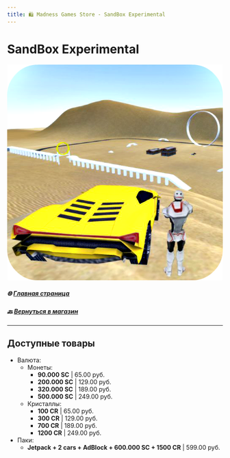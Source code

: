 ```yaml
---
title: 🛍️ Madness Games Store - SandBox Experimental
---
```


# SandBox Experimental

![MGSsbelogo](https://github.com/GamzeeChert/gamzeechert.github.io/blob/main/_madnessgamesstore%2F_pictures%2FMGSsbelogo.png?raw=true)

##### 🌐 [Главная страница](./index.md)
##### 🔙 [Вернуться в магазин](./MGSMain.md)

- - - - -

## Доступные товары

 - Валюта:
   - Монеты:
     - **90.000 SC** | 65.00 руб.
     - **200.000 SC** | 129.00 руб.
     - **320.000 SC** | 189.00 руб.
     - **500.000 SC** | 249.00 руб.
   - Кристаллы:
     - **100 CR** | 65.00 руб.
     - **300 CR** | 129.00 руб.
     - **700 CR** | 189.00 руб.
     - **1200 CR** | 249.00 руб.
 - Паки:
   - **Jetpack + 2 cars + AdBlock + 600.000 SC + 1500 CR** | 599.00 руб.
